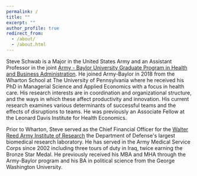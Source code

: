 ```yaml
---
permalink: /
title: ""
excerpt: ""
author_profile: true
redirect_from: 
  - /about/
  - /about.html
---
```


Steve Schwab is a Major in the United States Army and an Assistant Professor in the joint [ Army - Baylor University Graduate Program in Health and Business Administration](https://www.baylor.edu/graduate/mha/). He joined Army-Baylor in 2018 from the Wharton School at The University of Pennsylvania where he received his PhD in Managerial Science and Applied Economics with a focus in health care. His research interests are in coordination and organizational structure, and the ways in which these affect productivity and innovation. His current research examines various determinants of successful teams and the effects of disruptions to teams. He was previously an Associate Fellow at the Leonard Davis Institute for Health Economics. 
 

 
Prior to Wharton, Steve served as the Chief Financial Officer for the [Walter Reed Army Institute of Research](http://www.wrair.army.mil/) the Department of Defense's largest biomedical research laboratory. He has served in the Army Medical Service Corps since 2002 including three tours of duty in Iraq, twice earning the Bronze Star Medal. He previously received his MBA and MHA through the Army-Baylor program and his BA in political science from the George Washington University. 


